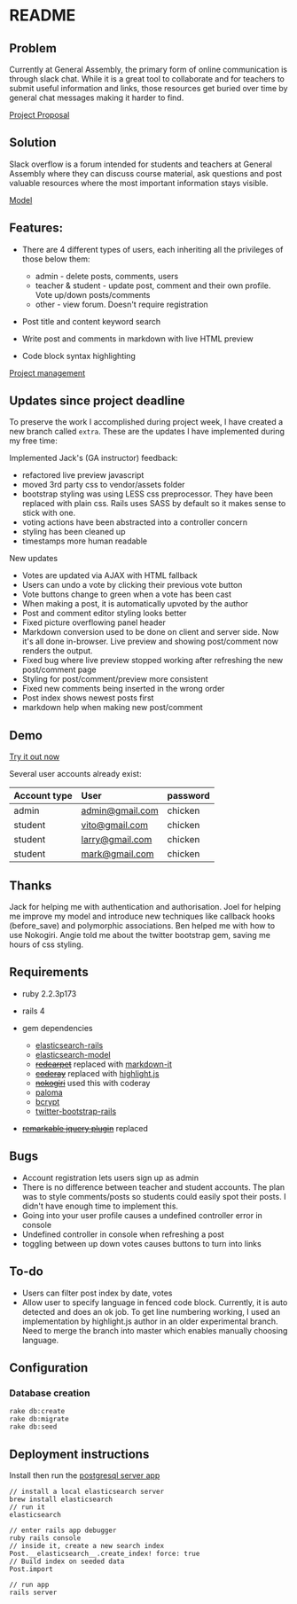 # README

## Problem

Currently at General Assembly, the primary form of online communication is through slack chat. While it is a great tool to collaborate and for teachers to submit useful information and links, those resources get buried over time by general chat messages making it harder to find.

[Project Proposal](https://docs.google.com/presentation/d/1HWT0R8dTn3akpUkuyHaLjJ5UCalPNXmWz3L3Y7SDDt8/edit?usp=sharing)

## Solution

Slack overflow is a forum intended for students and teachers at General Assembly where they can discuss course material, ask questions and post valuable resources where the most important information stays visible.

[Model](https://drive.google.com/file/d/0B6JIIawp8JvsZWF5aUg5WDdhX3M/view?usp=sharing)

## Features:

* There are 4 different types of users, each inheriting all the privileges of those below them:
  * admin - delete posts, comments, users
  * teacher & student - update post, comment and their own profile. Vote up/down posts/comments
  * other - view forum. Doesn't require registration

* Post title and content keyword search

* Write post and comments in markdown with live HTML preview

* Code block syntax highlighting

[Project management](https://docs.google.com/spreadsheets/d/1fm6DrK3tP9h6d8XQxEvHuuvlaWYrqTgvSJExGRNU9k8/edit?usp=sharing)

## Updates since project deadline

To preserve the work I accomplished during project week, I have created a new branch called `extra`. These are the updates I have implemented during my free time:

Implemented Jack's (GA instructor) feedback:
* refactored live preview javascript
* moved 3rd party css to vendor/assets folder
* bootstrap styling was using LESS css preprocessor. They have been replaced with plain css. Rails uses SASS by default so it makes sense to stick with one.
* voting actions have been abstracted into a controller concern
* styling has been cleaned up
* timestamps more human readable

New updates
* Votes are updated via AJAX with HTML fallback
* Users can undo a vote by clicking their previous vote button
* Vote buttons change to green when a vote has been cast
* When making a post, it is automatically upvoted by the author
* Post and comment editor styling looks better
* Fixed picture overflowing panel header
* Markdown conversion used to be done on client and server side. Now it's all done in-browser. Live preview and showing post/comment now renders the output.
* Fixed bug where live preview stopped working after refreshing the new post/comment page
* Styling for post/comment/preview more consistent
* Fixed new comments being inserted in the wrong order
* Post index shows newest posts first
* markdown help when making new post/comment

## Demo

[Try it out now](https://slack-overflow-app.herokuapp.com/)

Several user accounts already exist:

Account type | User | password
:----- | :--- | :-----
admin | admin@gmail.com | chicken
student | vito@gmail.com | chicken
student | larry@gmail.com | chicken
student | mark@gmail.com | chicken

## Thanks

Jack for helping me with authentication and authorisation. Joel for helping me improve my model and introduce new techniques like callback hooks (before_save) and polymorphic associations. Ben helped me with how to use Nokogiri. Angie told me about the twitter bootstrap gem, saving me hours of css styling.

## Requirements

* ruby 2.2.3p173

* rails 4

* gem dependencies
  * [elasticsearch-rails](https://github.com/elastic/elasticsearch-rails/tree/master/elasticsearch-rails)
  * [elasticsearch-model](https://github.com/elastic/elasticsearch-rails/tree/master/elasticsearch-model)
  * ~~[redcarpet](https://github.com/vmg/redcarpet)~~ replaced with [markdown-it](https://github.com/markdown-it/markdown-it)
  * ~~[coderay](https://github.com/rubychan/coderay)~~ replaced with [highlight.js](https://highlightjs.org/)
  * ~~[nokogiri](https://github.com/sparklemotion/nokogiri)~~ used this with coderay
  * [paloma](https://github.com/kbparagua/paloma)
  * [bcrypt](https://github.com/codahale/bcrypt-ruby)
  * [twitter-bootstrap-rails](https://github.com/seyhunak/twitter-bootstrap-rails)

* ~~[remarkable jquery plugin](https://github.com/jonschlinkert/remarkable)~~ replaced

## Bugs

* Account registration lets users sign up as admin
* There is no difference between teacher and student accounts. The plan was to style comments/posts so students could easily spot their posts. I didn't have enough time to implement this.
* Going into your user profile causes a undefined controller error in console
* Undefined controller in console when refreshing a post
* toggling between up down votes causes buttons to turn into links

## To-do

* Users can filter post index by date, votes
* Allow user to specify language in fenced code block. Currently, it is auto detected and does an ok job. To get line numbering working, I used an implementation by highlight.js author in an older experimental branch. Need to merge the branch into master which enables manually choosing language.

## Configuration

### Database creation

```
rake db:create
rake db:migrate
rake db:seed
```

## Deployment instructions
Install then run the [postgresql server app](http://postgresapp.com/)

```
// install a local elasticsearch server
brew install elasticsearch
// run it
elasticsearch

// enter rails app debugger
ruby rails console
// inside it, create a new search index
Post.__elasticsearch__.create_index! force: true
// Build index on seeded data
Post.import

// run app
rails server

```